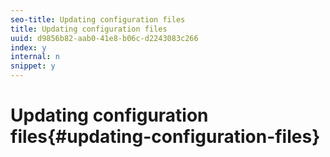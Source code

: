 ```yaml
---
seo-title: Updating configuration files
title: Updating configuration files
uuid: d9856b82-aab0-41e8-b06c-d2243083c266
index: y
internal: n
snippet: y
---
```


# Updating configuration files{#updating-configuration-files}

